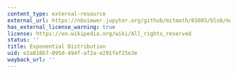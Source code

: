 ```yaml
---
content_type: external-resource
external_url: https://nbviewer.jupyter.org/github/mitmath/6S083/blob/master/lectures/live/09%20-%20Exponential%20distribution.ipynb
has_external_license_warning: true
license: https://en.wikipedia.org/wiki/All_rights_reserved
status: ''
title: Exponential Distribution
uid: e2a818b7-095d-494f-af2a-e291fef25e3e
wayback_url: ''
---
```

